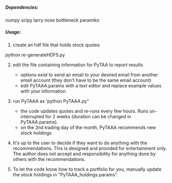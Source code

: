 ##### Dependencies:
numpy
scipy
larry
nose
bottleneck
paramiko


##### Usage:

1. create an hdf file that holds stock quotes

  python re-generateHDF5.py
  
2. edit the file containing information for PyTAA to report results
   - options exist to send an email to your desired email from another email account (they don't have to be the same email account)
   - edit PyTAAA.params with a text editor and replace example values with your information

3. run PyTAAA as 'python PyTAAA.py"
   - the code updates quotes and re-runs every few hours. Runs un-interrupted for 2 weeks (duration can be changed in PyTAAA.params).
   - on the 2nd trading day of the month, PyTAAA recommends new stock holdings
   
4. It's up to the user to decide if they want to do anything with the recommendations. This is designed and provided for entertainment only. The author does not accept and responsibility for anything done by others with the recommendations.

5. To let the code know how to track a portfolio for you, manually update the stock holdings in "PyTAAA_holdings.params".
